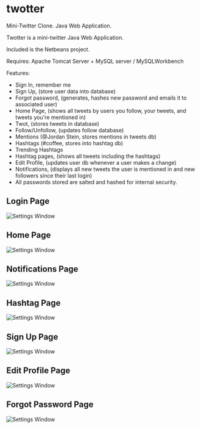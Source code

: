 # twotter
Mini-Twitter Clone. Java Web Application.

Twotter is a mini-twitter Java Web Application.

Included is the Netbeans project.

Requires: Apache Tomcat Server + MySQL server / MySQLWorkbench

Features:
* Sign In, remember me
* Sign Up, (store user data into database)
* Forgot password, (generates, hashes new password and emails it to associated user)
* Home Page, (shows all tweets by users you follow, your tweets, and tweets you're mentioned in)
* Twot, (stores tweets in database)
* Follow/Unfollow, (updates follow database)
* Mentions (@Jordan Stein, stores mentions in tweets db)
* Hashtags (#coffee, stores into hashtag db)
* Trending Hashtags
* Hashtag pages, (shows all tweets including the hashtags)
* Edit Profile, (updates user db whenever a user makes a change)
* Notifications, (displays all new tweets the user is mentioned in and new followers since their last login)
* All passwords stored are salted and hashed for internal security.

## Login Page
![Settings Window](https://raw.github.com/jtstein/MiniTwitter/master/loginPage.png)

## Home Page
![Settings Window](https://raw.github.com/jtstein/MiniTwitter/master/homePage.png)

## Notifications Page
![Settings Window](https://raw.github.com/jtstein/MiniTwitter/master/notificationsPage.png)

## Hashtag Page
![Settings Window](https://raw.github.com/jtstein/MiniTwitter/master/hashtagPage.png)

## Sign Up Page
![Settings Window](https://raw.github.com/jtstein/MiniTwitter/master/signupPage.png)

## Edit Profile Page
![Settings Window](https://raw.github.com/jtstein/MiniTwitter/master/editprofilePage.png)

## Forgot Password Page
![Settings Window](https://raw.github.com/jtstein/MiniTwitter/master/forgotPasswordPage.png)
